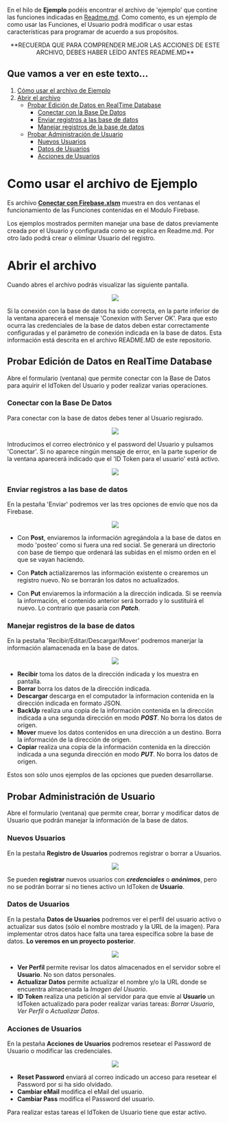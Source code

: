 En el hilo de **Ejemplo** podéis encontrar el archivo de 'ejemplo' que contine las funciones indicadas en [Readme.md](README.md). Como comento, es un ejemplo de como usar las Funciones, el Usuario podrá modificar o usar estas características para programar de acuerdo a sus propósitos. 

<p align="center">
**RECUERDA QUE PARA COMPRENDER MEJOR LAS ACCIONES DE ESTE ARCHIVO, DEBES HABER LEÍDO ANTES README.MD**
</p>

## Que vamos a ver en este texto...

1. [Cómo usar el archivo de Ejemplo](#id1)
2. [Abrir el archivo](#id2)
   - [Probar Edición de Datos en RealTime Database](#id3)
     - [Conectar con la Base De Datos](#id4)
     - [Enviar registros a las base de datos](#id5)
     - [Manejar registros de la base de datos](#id6)
   - [Probar Administración de Usuario](#id7)
     - [Nuevos Usuarios](#id8)
     - [Datos de Usuarios](#id9)
     - [Acciones de Usuarios](#id10)


<div id='id1' />

# Como usar el archivo de Ejemplo
Es archivo [**Conectar con Firebase.xlsm**](https://github.com/jgarvidsson/Conectar-Excel-con-Firebase/blob/ab9879fed13a3c7f719b4607dabd2b4468ef8b76/Conectar%20Con%20Firebase.xlsm?raw=true) muestra en dos ventanas el funcionamiento de las Funciones contenidas en el Modulo Firebase.

Los ejemplos mostrados permiten manejar una base de datos previamente creada por el Usuario y configurada como se explica en Readme.md.
Por otro lado podrá crear o eliminar Usuario del registro.

<div id='id2' />

# Abrir el archivo
Cuando abres el archivo podrás visualizar las siguiente pantalla.

<p align="center">
  <img src="https://github.com/jgarvidsson/Conectar-Excel-con-Firebase/blob/img/01_PantallaInicio.png" />
</p>

Si la conexión con la base de datos ha sido correcta, en la parte inferior de la ventana aparecerá el mensaje 'Conexion with Server OK'. Para que esto ocurra las credenciales de la base de datos deben estar correctamente configuradas y el parámetro de conexión indicada en la base de datos. Esta información está descrita en el archivo README.MD de este repositorio.

<div id='id3' />

## Probar Edición de Datos en RealTime Database
Abre el formulario (ventana) que permite conectar con la Base de Datos para aquirir el IdToken del Usuario y poder realizar varias operaciones.

<div id='id4' />

### Conectar con la Base De Datos
Para conectar con la base de datos debes tener al Usuario regisrado.

<p align="center">
  <img src="https://github.com/jgarvidsson/Conectar-Excel-con-Firebase/blob/img/02_PantallaConectar.png" />
</p>

Introducimos el correo electrónico y el password del Usuario y pulsamos 'Conectar'. Si no aparece ningún mensaje de error, en la parte superior de la ventana aparecerá indicado que el 'ID Token para el usuario' está activo.

<p align="center">
  <img src="https://github.com/jgarvidsson/Conectar-Excel-con-Firebase/blob/img/03_PantallaConectada.png" />
</p>

<div id='id5' />

### Enviar registros a las base de datos

En la pestaña 'Enviar' podremos ver las tres opciones de envío que nos da Firebase.

<p align="center">
  <img src="https://github.com/jgarvidsson/Conectar-Excel-con-Firebase/blob/img/04_PantallaEnviar.png" />
</p>

  - Con **Post**, enviaremos la información agregándola a la base de datos en modo 'posteo' como si fuera una red social. Se generará un directorio con base de tiempo que ordenará las subidas en el mismo orden en el que se vayan haciendo.

  - Con **Patch** actializaremos las información existente o crearemos un registro nuevo. No se borrarán los datos no actualizados.
  
  - Con **Put** enviaremos la información a la dirección indicada. Si se reenvía la información, el contenido anterior será borrado y lo sustituirá el nuevo. Lo contrario que pasaría con ***Patch***.

<div id='id6' />

### Manejar registros de la base de datos

En la pestaña 'Recibir/Editar/Descargar/Mover' podremos manerjar la información alamacenada en la base de datos.

<p align="center">
  <img src="https://github.com/jgarvidsson/Conectar-Excel-con-Firebase/blob/img/05_PantallaAcciones.png" />
</p>

  - **Recibir** toma los datos de la dirección indicada y los muestra en pantalla.
  - **Borrar** borra los datos de la dirección indicada.
  - **Descargar** descarga en el computador la informacion contenida en la dirección indicada en formato JSON.
  - **BackUp** realiza una copia de la información contenida en la dirección indicada a una segunda dirección en modo ***POST***. No borra los datos de origen.
  - **Mover** mueve los datos contenidos en una dirección a un destino. Borra la información de la dirección de origen.
  - **Copiar** realiza una copia de la información contenida en la dirección indicada a una segunda dirección en modo ***PUT***. No borra los datos de origen.

Estos son sólo unos ejemplos de las opciones que pueden desarrollarse.


<div id='id7' />

## Probar Administración de Usuario
Abre el formulario (ventana) que permite crear, borrar y modificar datos de Usuario que podrán manejar la información de la base de datos.


<div id='id8' />

### Nuevos Usuarios
En la pestaña **Registro de Usuarios** podremos registrar o borrar a Usuarios.

<p align="center">
  <img src="https://github.com/jgarvidsson/Conectar-Excel-con-Firebase/blob/img/10_Usuario_Registro.png" />
</p>

Se pueden **registrar** nuevos usuarios con ***credenciales*** o ***anónimos***, pero no se podrán borrar si no tienes activo un IdToken de **Usuario**.


<div id='id9' />

### Datos de Usuarios
En la pestaña **Datos de Usuarios** podremos ver el perfil del usuario activo o actualizar sus datos (sólo el nombre mostrado y la URL de la imagen). Para implementar otros datos hace falta una tarea específica sobre la base de datos. **Lo veremos en un proyecto posterior**.

<p align="center">
  <img src="https://github.com/jgarvidsson/Conectar-Excel-con-Firebase/blob/img/12_Usuarios_Datos.png" />
</p>

  - **Ver Perfil** permite revisar los datos almacenados en el servidor sobre el **Usuario**. No son datos personales.
  - **Actualizar Datos** permite actualizar el nombre y/o la URL donde se encuentra almacenada la *Imagen del Usuario*.
  - **ID Token** realiza una petición al servidor para que envíe al **Usuario** un IdToken actualizado para poder realizar varias tareas: *Borrar Usuario*, *Ver Perfil* o *Actualizar Datos*.

<div id='id10' />

### Acciones de Usuarios
En la pestaña **Acciones de Usuarios** podremos resetear el Password de Usuario o modificar las credenciales.

<p align="center">
  <img src="https://github.com/jgarvidsson/Conectar-Excel-con-Firebase/blob/img/13_Usuario_Acciones.png" />
</p>

  - **Reset Password** enviará al correo indicado un acceso para resetear el Password por si ha sido olvidado.
  - **Cambiar eMail** modifica el eMail del usuario.
  - **Cambiar Pass** modifica el Password del usuario.

Para realizar estas tareas el IdToken de Usuario tiene que estar activo.

